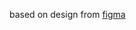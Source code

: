 based on design from <a href="https://www.figma.com/file/KIVfzm9yMDU1oTelQkIURJ/abrNOC-Task-Design-(Copy)?type=design&node-id=2%3A2032&mode=design&t=WTA3rOjFO3llzwuG-1">figma</a>
